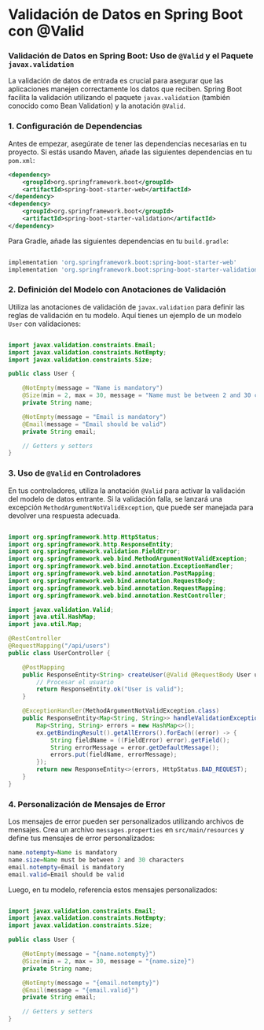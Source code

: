 # Validación de Datos en Spring Boot con @Valid

### Validación de Datos en Spring Boot: Uso de `@Valid` y el Paquete `javax.validation`

La validación de datos de entrada es crucial para asegurar que las aplicaciones manejen correctamente los datos que reciben. Spring Boot facilita la validación utilizando el paquete `javax.validation` (también conocido como Bean Validation) y la anotación `@Valid`.

### 1. Configuración de Dependencias

Antes de empezar, asegúrate de tener las dependencias necesarias en tu proyecto. Si estás usando Maven, añade las siguientes dependencias en tu `pom.xml`:

```xml
<dependency>
    <groupId>org.springframework.boot</groupId>
    <artifactId>spring-boot-starter-web</artifactId>
</dependency>
<dependency>
    <groupId>org.springframework.boot</groupId>
    <artifactId>spring-boot-starter-validation</artifactId>
</dependency>

```

Para Gradle, añade las siguientes dependencias en tu `build.gradle`:

```groovy

implementation 'org.springframework.boot:spring-boot-starter-web'
implementation 'org.springframework.boot:spring-boot-starter-validation'

```

### 2. Definición del Modelo con Anotaciones de Validación

Utiliza las anotaciones de validación de `javax.validation` para definir las reglas de validación en tu modelo. Aquí tienes un ejemplo de un modelo `User` con validaciones:

```java

import javax.validation.constraints.Email;
import javax.validation.constraints.NotEmpty;
import javax.validation.constraints.Size;

public class User {

    @NotEmpty(message = "Name is mandatory")
    @Size(min = 2, max = 30, message = "Name must be between 2 and 30 characters")
    private String name;

    @NotEmpty(message = "Email is mandatory")
    @Email(message = "Email should be valid")
    private String email;

    // Getters y setters
}

```

### 3. Uso de `@Valid` en Controladores

En tus controladores, utiliza la anotación `@Valid` para activar la validación del modelo de datos entrante. Si la validación falla, se lanzará una excepción `MethodArgumentNotValidException`, que puede ser manejada para devolver una respuesta adecuada.

```java

import org.springframework.http.HttpStatus;
import org.springframework.http.ResponseEntity;
import org.springframework.validation.FieldError;
import org.springframework.web.bind.MethodArgumentNotValidException;
import org.springframework.web.bind.annotation.ExceptionHandler;
import org.springframework.web.bind.annotation.PostMapping;
import org.springframework.web.bind.annotation.RequestBody;
import org.springframework.web.bind.annotation.RequestMapping;
import org.springframework.web.bind.annotation.RestController;

import javax.validation.Valid;
import java.util.HashMap;
import java.util.Map;

@RestController
@RequestMapping("/api/users")
public class UserController {

    @PostMapping
    public ResponseEntity<String> createUser(@Valid @RequestBody User user) {
        // Procesar el usuario
        return ResponseEntity.ok("User is valid");
    }

    @ExceptionHandler(MethodArgumentNotValidException.class)
    public ResponseEntity<Map<String, String>> handleValidationExceptions(MethodArgumentNotValidException ex) {
        Map<String, String> errors = new HashMap<>();
        ex.getBindingResult().getAllErrors().forEach((error) -> {
            String fieldName = ((FieldError) error).getField();
            String errorMessage = error.getDefaultMessage();
            errors.put(fieldName, errorMessage);
        });
        return new ResponseEntity<>(errors, HttpStatus.BAD_REQUEST);
    }
}

```

### 4. Personalización de Mensajes de Error

Los mensajes de error pueden ser personalizados utilizando archivos de mensajes. Crea un archivo `messages.properties` en `src/main/resources` y define tus mensajes de error personalizados:

```java
name.notempty=Name is mandatory
name.size=Name must be between 2 and 30 characters
email.notempty=Email is mandatory
email.valid=Email should be valid

```

Luego, en tu modelo, referencia estos mensajes personalizados:

```java

import javax.validation.constraints.Email;
import javax.validation.constraints.NotEmpty;
import javax.validation.constraints.Size;

public class User {

    @NotEmpty(message = "{name.notempty}")
    @Size(min = 2, max = 30, message = "{name.size}")
    private String name;

    @NotEmpty(message = "{email.notempty}")
    @Email(message = "{email.valid}")
    private String email;

    // Getters y setters
}
```